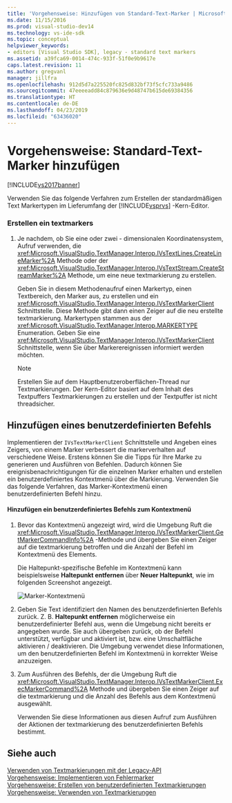 ```yaml
---
title: 'Vorgehensweise: Hinzufügen von Standard-Text-Marker | Microsoft-Dokumentation'
ms.date: 11/15/2016
ms.prod: visual-studio-dev14
ms.technology: vs-ide-sdk
ms.topic: conceptual
helpviewer_keywords:
- editors [Visual Studio SDK], legacy - standard text markers
ms.assetid: a39fca69-0014-474c-933f-51f0e9b9617e
caps.latest.revision: 11
ms.author: gregvanl
manager: jillfra
ms.openlocfilehash: 912d5d7a225520fc825d832bf73f5cfc733a9486
ms.sourcegitcommit: 47eeeeadd84c879636e9d48747b615de69384356
ms.translationtype: HT
ms.contentlocale: de-DE
ms.lasthandoff: 04/23/2019
ms.locfileid: "63436020"
---
```

# <a name="how-to-add-standard-text-markers"></a>Vorgehensweise: Standard-Text-Marker hinzufügen
[!INCLUDE[vs2017banner](../includes/vs2017banner.md)]

Verwenden Sie das folgende Verfahren zum Erstellen der standardmäßigen Text Markertypen im Lieferumfang der [!INCLUDE[vsprvs](../includes/vsprvs-md.md)] -Kern-Editor.  
  
### <a name="to-create-a-text-marker"></a>Erstellen ein textmarkers  
  
1. Je nachdem, ob Sie eine oder zwei - dimensionalen Koordinatensystem, Aufruf verwenden, die <xref:Microsoft.VisualStudio.TextManager.Interop.IVsTextLines.CreateLineMarker%2A> Methode oder der <xref:Microsoft.VisualStudio.TextManager.Interop.IVsTextStream.CreateStreamMarker%2A> Methode, um eine neue textmarkierung zu erstellen.  
  
     Geben Sie in diesem Methodenaufruf einen Markertyp, einen Textbereich, den Marker aus, zu erstellen und ein <xref:Microsoft.VisualStudio.TextManager.Interop.IVsTextMarkerClient> Schnittstelle. Diese Methode gibt dann einen Zeiger auf die neu erstellte textmarkierung. Markertypen stammen aus der <xref:Microsoft.VisualStudio.TextManager.Interop.MARKERTYPE> Enumeration. Geben Sie eine <xref:Microsoft.VisualStudio.TextManager.Interop.IVsTextMarkerClient> Schnittstelle, wenn Sie über Markerereignissen informiert werden möchten.  
  
    > [!NOTE]
    > Erstellen Sie auf dem Hauptbenutzeroberflächen-Thread nur Textmarkierungen. Der Kern-Editor basiert auf dem Inhalt des Textpuffers Textmarkierungen zu erstellen und der Textpuffer ist nicht threadsicher.  
  
## <a name="adding-a-custom-command"></a>Hinzufügen eines benutzerdefinierten Befehls  
 Implementieren der `IVsTextMarkerClient` Schnittstelle und Angeben eines Zeigers, von einem Marker verbessert die markerverhalten auf verschiedene Weise. Erstens können Sie die Tipps für Ihre Marke zu generieren und Ausführen von Befehlen. Dadurch können Sie ereignisbenachrichtigungen für die einzelnen Marker erhalten und erstellen ein benutzerdefiniertes Kontextmenü über die Markierung. Verwenden Sie das folgende Verfahren, das Marker-Kontextmenü einen benutzerdefinierten Befehl hinzu.  
  
#### <a name="to-add-a-custom-command-to-the-context-menu"></a>Hinzufügen ein benutzerdefiniertes Befehls zum Kontextmenü  
  
1. Bevor das Kontextmenü angezeigt wird, wird die Umgebung Ruft die <xref:Microsoft.VisualStudio.TextManager.Interop.IVsTextMarkerClient.GetMarkerCommandInfo%2A> -Methode und übergeben Sie einen Zeiger auf die textmarkierung betroffen und die Anzahl der Befehl im Kontextmenü des Elements.  
  
     Die Haltepunkt-spezifische Befehle im Kontextmenü kann beispielsweise **Haltepunkt entfernen** über **Neuer Haltepunkt**, wie im folgenden Screenshot angezeigt.  
  
     ![Marker-Kontextmenü](../extensibility/media/vsmarkercontextmenu.gif "VsMarkercontextmenu")  
  
2. Geben Sie Text identifiziert den Namen des benutzerdefinierten Befehls zurück. Z. B. **Haltepunkt entfernen** möglicherweise ein benutzerdefinierter Befehl aus, wenn die Umgebung nicht bereits er angegeben wurde. Sie auch übergeben zurück, ob der Befehl unterstützt, verfügbar und aktiviert ist, bzw. eine Umschaltfläche aktivieren / deaktivieren. Die Umgebung verwendet diese Informationen, um den benutzerdefinierten Befehl im Kontextmenü in korrekter Weise anzuzeigen.  
  
3. Zum Ausführen des Befehls, der die Umgebung Ruft die <xref:Microsoft.VisualStudio.TextManager.Interop.IVsTextMarkerClient.ExecMarkerCommand%2A> Methode und übergeben Sie einen Zeiger auf die textmarkierung und die Anzahl des Befehls aus dem Kontextmenü ausgewählt.  
  
     Verwenden Sie diese Informationen aus diesen Aufruf zum Ausführen der Aktionen der textmarkierung des benutzerdefinierten Befehls bestimmt.  
  
## <a name="see-also"></a>Siehe auch  
 [Verwenden von Textmarkierungen mit der Legacy-API](../extensibility/using-text-markers-with-the-legacy-api.md)   
 [Vorgehensweise: Implementieren von Fehlermarker](../extensibility/how-to-implement-error-markers.md)   
 [Vorgehensweise: Erstellen von benutzerdefinierten Textmarkierungen](../extensibility/how-to-create-custom-text-markers.md)   
 [Vorgehensweise: Verwenden von Textmarkierungen](../extensibility/how-to-use-text-markers.md)
